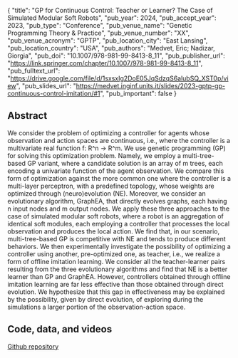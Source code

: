 {
  "title": "GP for Continuous Control: Teacher or Learner? The Case of Simulated Modular Soft Robots",
  "pub_year": 2024,
  "pub_accept_year": 2023,
  "pub_type": "Conference",
  "pub_venue_name": "Genetic Programming Theory & Practice",
  "pub_venue_number": "XX",
  "pub_venue_acronym": "GPTP",
  "pub_location_city": "East Lansing",
  "pub_location_country": "USA",
  "pub_authors": "Medvet, Eric; Nadizar, Giorgia",
  "pub_doi": "10.1007/978-981-99-8413-8_11",
  "pub_publisher_url": "https://link.springer.com/chapter/10.1007/978-981-99-8413-8_11",
  "pub_fulltext_url": "https://drive.google.com/file/d/1sxsxIg2DoE05JqSdzqS6alubSQ_XST0p/view",
  "pub_slides_url": "https://medvet.inginf.units.it/slides/2023-gptp-gp-continuous-control-imitation/#1",
  "pub_important": false
}

## Abstract
We consider the problem of optimizing a controller for agents whose observation and action spaces are continuous, i.e., where the controller is a multivariate real function f: R^n → R^m. We use genetic programming (GP) for solving this optimization problem. Namely, we employ a multi-tree-based GP variant, where a candidate solution is an array of m trees, each encoding a univariate function of the agent observation. We compare this form of optimization against the more common one where the controller is a multi-layer perceptron, with a predefined topology, whose weights are optimized through (neuro)evolution (NE). Moreover, we consider an evolutionary algorithm, GraphEA, that directly evolves graphs, each having n input nodes and m output nodes. We apply these three approaches to the case of simulated modular soft robots, where a robot is an aggregation of identical soft modules, each employing a controller that processes the local observation and produces the local action. We find that, in our scenario, multi-tree-based GP is competitive with NE and tends to produce different behaviors. We then experimentally investigate the possibility of optimizing a controller using another, pre-optimized one, as teacher, i.e., we realize a form of offline imitation learning. We consider all the teacher-learner pairs resulting from the three evolutionary algorithms and find that NE is a better learner than GP and GraphEA. However, controllers obtained through offline imitation learning are far less effective than those obtained through direct evolution. We hypothesize that this gap in effectiveness may be explained by the possibility, given by direct evolution, of exploring during the simulations a larger portion of the observation-action space.

## Code, data, and videos
[Github repository](https://github.com/ericmedvet/2023-GPForContinuousControlAndLearning)